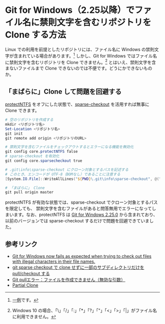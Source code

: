 # Git for Windows（2.25以降）でファイル名に禁則文字を含むリポジトリを Clone する方法

Linux での利用を前提としたリポジトリには、ファイル名に Windows の禁則文字が含まれている場合があります。[^2] しかし、Git for Windows ではファイル名に禁則文字を含むリポジトリを Clone できません。[^1] とはいえ、禁則文字を含まないファイルまで Clone できないのでは不便です。どうにかできないものか。

[^2]: [一例](https://github.com/aquasecurity/vuln-list/blob/master/oval/redhat/6/2010/)です。
[^1]: Windows 10 の場合、「\」「/」「:」「*」「?」「"」「<」「>」「|」がファイル名に利用できません。

## 「まばらに」Clone して問題を回避する

[protectNTFS](https://git-scm.com/docs/git-config#Documentation/git-config.txt-coreprotectNTFS) をオフにした状態で、[sparse-checkout](https://www.git-scm.com/docs/git-sparse-checkout) を活用すれば無事に Clone できます。

```powershell
# 空のリポジトリを作成する
mkdir <リポジトリ名>
Set-Location <リポジトリ名>
git init
git remote add origin <リポジトリのURL>

# 禁則文字を含むファイルをチェックアウトするとエラーになる機能を無効化
git config core.protectNTFS false
# sparse-checkout を有効化
git config core.sparsecheckout true

# .git\info\sparse-checkout にクローン対象とするパスを記述する
# このとき、エンコードが UTF-8（BOMなし）であることに注意する
[System.IO.File]::WriteAllLines("${PWD}\.git\info\sparse-checkout", @("クローン対象1";"クローン対象2";...), (New-Object "System.Text.UTF8Encoding" -ArgumentList $false))

# 「まばらに」 Clone
git pull origin master
```

protectNTFS が有効な状態では、sparse-checkout でクローン対象とするパスを限定しても、 禁則文字を含むファイルがあると問答無用でエラーになってしまいます。なお、protectNTFS は [Git for Windows 2.25.0](https://github.com/git-for-windows/git/releases/tag/v2.25.0.windows.1) から含まれており、以前のバージョンでは sparse-checkout するだけで問題を回避できていました。

## 参考リンク

* [Git for Windows now fails as expected when trying to check out files with illegal characters in their file names.](https://github.com/git-for-windows/git/releases/tag/v2.25.0.windows.1)
* [git sparse checkout で clone せずに一部のサブディレクトリだけを pull/checkout する](https://mseeeen.msen.jp/git-sparse-checkout/)
* [Git pullエラー：ファイルを作成できません（無効な引数）](https://www.it-swarm.dev/ja/windows/git-pull%E3%82%A8%E3%83%A9%E3%83%BC%EF%BC%9A%E3%83%95%E3%82%A1%E3%82%A4%E3%83%AB%E3%82%92%E4%BD%9C%E6%88%90%E3%81%A7%E3%81%8D%E3%81%BE%E3%81%9B%E3%82%93%EF%BC%88%E7%84%A1%E5%8A%B9%E3%81%AA%E5%BC%95%E6%95%B0%EF%BC%89/1049291468/)
* [Partial Clone](https://docs.gitlab.com/ee/topics/git/partial_clone.html)
